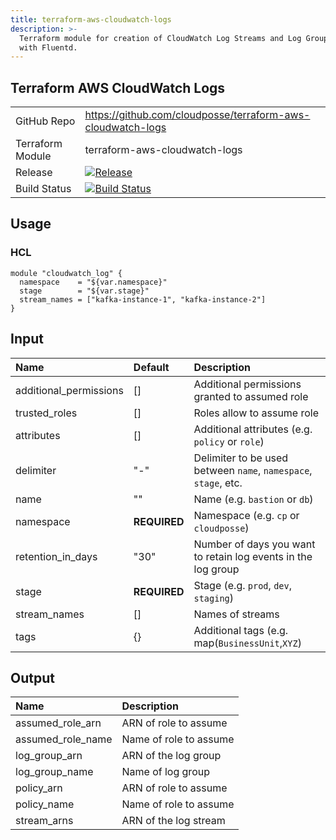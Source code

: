 ```yaml
---
title: terraform-aws-cloudwatch-logs
description: >-
  Terraform module for creation of CloudWatch Log Streams and Log Groups for use
  with Fluentd.
---
```


## Terraform AWS CloudWatch Logs

|                  |                                                                                                                                                                        |
|:-----------------|:-----------------------------------------------------------------------------------------------------------------------------------------------------------------------|
| GitHub Repo      | <https://github.com/cloudposse/terraform-aws-cloudwatch-logs>                                                                                                          |
| Terraform Module | terraform-aws-cloudwatch-logs                                                                                                                                          |
| Release          | [![Release](https://img.shields.io/github/release/cloudposse/terraform-aws-cloudwatch-logs.svg)](https://github.com/cloudposse/terraform-aws-cloudwatch-logs/releases) |
| Build Status     | [![Build Status](https://travis-ci.org/cloudposse/terraform-aws-cloudwatch-logs.svg?branch=master)](https://travis-ci.org/cloudposse/terraform-aws-cloudwatch-logs)    |

## Usage

### HCL

```hcl
module "cloudwatch_log" {
  namespace    = "${var.namespace}"
  stage        = "${var.stage}"
  stream_names = ["kafka-instance-1", "kafka-instance-2"]
}
```

## Input

| Name                   | Default      | Description                                                     |
|:-----------------------|:-------------|:----------------------------------------------------------------|
| additional_permissions | []           | Additional permissions granted to assumed role                  |
| trusted_roles          | []           | Roles allow to assume role                                      |
| attributes             | []           | Additional attributes (e.g. `policy` or `role`)                 |
| delimiter              | "-"          | Delimiter to be used between `name`, `namespace`, `stage`, etc. |
| name                   | ""           | Name (e.g. `bastion` or `db`)                                   |
| namespace              | **REQUIRED** | Namespace (e.g. `cp` or `cloudposse`)                           |
| retention_in_days      | "30"         | Number of days you want to retain log events in the log group   |
| stage                  | **REQUIRED** | Stage (e.g. `prod`, `dev`, `staging`)                           |
| stream_names           | []           | Names of streams                                                |
| tags                   | {}           | Additional tags (e.g. map(`BusinessUnit`,`XYZ`)                 |

## Output

| Name              | Description            |
|:------------------|:-----------------------|
| assumed_role_arn  | ARN of role to assume  |
| assumed_role_name | Name of role to assume |
| log_group_arn     | ARN of the log group   |
| log_group_name    | Name of log group      |
| policy_arn        | ARN of role to assume  |
| policy_name       | Name of role to assume |
| stream_arns       | ARN of the log stream  |
